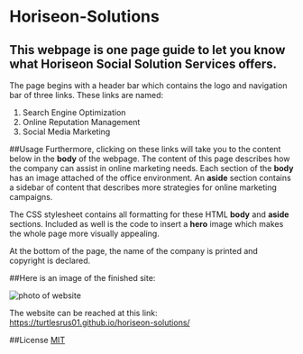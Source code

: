 # Horiseon-Solutions

## This webpage is one page guide to let you know what Horiseon Social Solution Services offers.

The page begins with a header bar which contains the logo and navigation bar of three links. These links are named:

1. Search Engine Optimization
2. Online Reputation Management
3. Social Media Marketing

##Usage 
Furthermore, clicking on these links will take you to the content below in the  **body** of the webpage. The content of this page describes how the company can assist in online marketing needs. Each section of the **body** has an image attached of the office environment. An **aside** section contains a sidebar of content that describes more strategies for online marketing campaigns. 

The CSS stylesheet contains all formatting for these HTML **body** and **aside** sections. Included as well is the code to insert a **hero** image which makes the whole page more visually appealing.

At the bottom of the page, the name of the company is printed and copyright is declared.

##Here is an image of the finished site:

![photo of website](./assets/images/screencapture-127-0-0-1-5500-week1-horiseon-solutions-index-html-2023-01-29-23_57_08.png)

The website can be reached at this link: https://turtlesrus01.github.io/horiseon-solutions/

##License
[MIT](https://github.com/turtlesrus01/horiseon-solutions/blob/main/LICENSE)